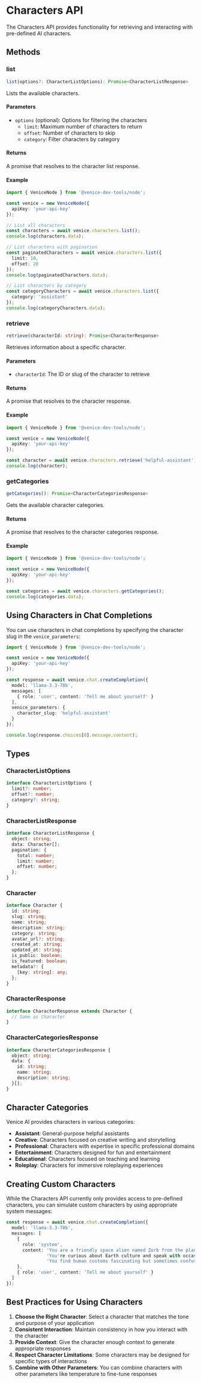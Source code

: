 # Characters API

The Characters API provides functionality for retrieving and interacting with pre-defined AI characters.

## Methods

### list

```typescript
list(options?: CharacterListOptions): Promise<CharacterListResponse>
```

Lists the available characters.

#### Parameters

- `options` (optional): Options for filtering the characters
  - `limit`: Maximum number of characters to return
  - `offset`: Number of characters to skip
  - `category`: Filter characters by category

#### Returns

A promise that resolves to the character list response.

#### Example

```typescript
import { VeniceNode } from '@venice-dev-tools/node';

const venice = new VeniceNode({
  apiKey: 'your-api-key'
});

// List all characters
const characters = await venice.characters.list();
console.log(characters.data);

// List characters with pagination
const paginatedCharacters = await venice.characters.list({
  limit: 10,
  offset: 20
});
console.log(paginatedCharacters.data);

// List characters by category
const categoryCharacters = await venice.characters.list({
  category: 'assistant'
});
console.log(categoryCharacters.data);
```

### retrieve

```typescript
retrieve(characterId: string): Promise<CharacterResponse>
```

Retrieves information about a specific character.

#### Parameters

- `characterId`: The ID or slug of the character to retrieve

#### Returns

A promise that resolves to the character response.

#### Example

```typescript
import { VeniceNode } from '@venice-dev-tools/node';

const venice = new VeniceNode({
  apiKey: 'your-api-key'
});

const character = await venice.characters.retrieve('helpful-assistant');
console.log(character);
```

### getCategories

```typescript
getCategories(): Promise<CharacterCategoriesResponse>
```

Gets the available character categories.

#### Returns

A promise that resolves to the character categories response.

#### Example

```typescript
import { VeniceNode } from '@venice-dev-tools/node';

const venice = new VeniceNode({
  apiKey: 'your-api-key'
});

const categories = await venice.characters.getCategories();
console.log(categories.data);
```

## Using Characters in Chat Completions

You can use characters in chat completions by specifying the character slug in the `venice_parameters`:

```typescript
import { VeniceNode } from '@venice-dev-tools/node';

const venice = new VeniceNode({
  apiKey: 'your-api-key'
});

const response = await venice.chat.createCompletion({
  model: 'llama-3.3-70b',
  messages: [
    { role: 'user', content: 'Tell me about yourself' }
  ],
  venice_parameters: {
    character_slug: 'helpful-assistant'
  }
});

console.log(response.choices[0].message.content);
```

## Types

### CharacterListOptions

```typescript
interface CharacterListOptions {
  limit?: number;
  offset?: number;
  category?: string;
}
```

### CharacterListResponse

```typescript
interface CharacterListResponse {
  object: string;
  data: Character[];
  pagination: {
    total: number;
    limit: number;
    offset: number;
  };
}
```

### Character

```typescript
interface Character {
  id: string;
  slug: string;
  name: string;
  description: string;
  category: string;
  avatar_url?: string;
  created_at: string;
  updated_at: string;
  is_public: boolean;
  is_featured: boolean;
  metadata?: {
    [key: string]: any;
  };
}
```

### CharacterResponse

```typescript
interface CharacterResponse extends Character {
  // Same as Character
}
```

### CharacterCategoriesResponse

```typescript
interface CharacterCategoriesResponse {
  object: string;
  data: {
    id: string;
    name: string;
    description: string;
  }[];
}
```

## Character Categories

Venice AI provides characters in various categories:

- **Assistant**: General-purpose helpful assistants
- **Creative**: Characters focused on creative writing and storytelling
- **Professional**: Characters with expertise in specific professional domains
- **Entertainment**: Characters designed for fun and entertainment
- **Educational**: Characters focused on teaching and learning
- **Roleplay**: Characters for immersive roleplaying experiences

## Creating Custom Characters

While the Characters API currently only provides access to pre-defined characters, you can simulate custom characters by using appropriate system messages:

```typescript
const response = await venice.chat.createCompletion({
  model: 'llama-3.3-70b',
  messages: [
    {
      role: 'system',
      content: 'You are a friendly space alien named Zorb from the planet Nexus. ' +
               'You're curious about Earth culture and speak with occasional alien slang. ' +
               'You find human customs fascinating but sometimes confusing.'
    },
    { role: 'user', content: 'Tell me about yourself' }
  ]
});
```

## Best Practices for Using Characters

1. **Choose the Right Character**: Select a character that matches the tone and purpose of your application
2. **Consistent Interaction**: Maintain consistency in how you interact with the character
3. **Provide Context**: Give the character enough context to generate appropriate responses
4. **Respect Character Limitations**: Some characters may be designed for specific types of interactions
5. **Combine with Other Parameters**: You can combine characters with other parameters like temperature to fine-tune responses